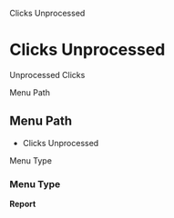 
Clicks Unprocessed
# Clicks Unprocessed


Unprocessed Clicks

Menu Path
## Menu Path



- Clicks Unprocessed

Menu Type
### Menu Type

**Report**

